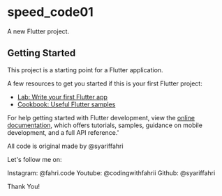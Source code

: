# speed_code01

A new Flutter project.

## Getting Started

This project is a starting point for a Flutter application.

A few resources to get you started if this is your first Flutter project:

- [Lab: Write your first Flutter app](https://docs.flutter.dev/get-started/codelab)
- [Cookbook: Useful Flutter samples](https://docs.flutter.dev/cookbook)

For help getting started with Flutter development, view the
[online documentation](https://docs.flutter.dev/), which offers tutorials,
samples, guidance on mobile development, and a full API reference.'

All code is original made by @syariffahri

Let's follow me on:

Instagram: @fahri.code
Youtube: @codingwithfahrii
Github: @syariffahri

Thank You!
